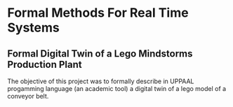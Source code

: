 # Formal Methods For Real Time Systems
## Formal Digital Twin of a Lego Mindstorms Production Plant

 The objective of this project was to formally describe in UPPAAL progamming language (an academic tool) a digital twin of a lego model of a conveyor belt.

